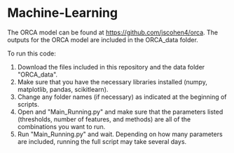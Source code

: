 # Machine-Learning

The ORCA model can be found at https://github.com/jscohen4/orca. The outputs for the ORCA model are included in the ORCA_data folder.

To run this code:

1. Download the files included in this repository and the data folder "ORCA_data".
2. Make sure that you have the necessary libraries installed (numpy, matplotlib, pandas, scikitlearn).
3. Change any folder names (if necessary) as indicated at the beginning of scripts.
4. Open and "Main_Running.py" and make sure that the parameters listed (thresholds, number of features, and methods) are all of the combinations you want to run.
5. Run "Main_Running.py" and wait. Depending on how many parameters are included, running the full script may take several days.
